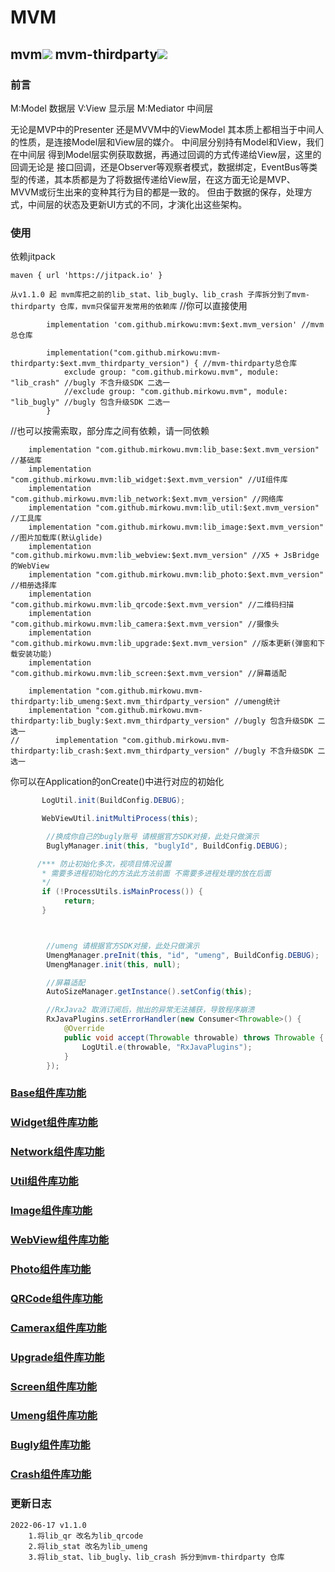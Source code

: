 # MVM
mvm[![](https://jitpack.io/v/mirkowu/mvm.svg)](https://jitpack.io/#mirkowu/mvm)
mvm-thirdparty[![](https://jitpack.io/v/mirkowu/mvm-thirdparty.svg)](https://jitpack.io/#mirkowu/mvm-thirdparty)
-----------------------------------
### 前言
M:Model 数据层
V:View 显示层
M:Mediator 中间层


无论是MVP中的Presenter 还是MVVM中的ViewModel 其本质上都相当于中间人的性质，是连接Model层和View层的媒介。
中间层分别持有Model和View，我们在中间层 得到Model层实例获取数据，再通过回调的方式传递给View层，这里的回调无论是
接口回调，还是Observer等观察者模式，数据绑定，EventBus等类型的传递，其本质都是为了将数据传递给View层，在这方面无论是MVP、
MVVM或衍生出来的变种其行为目的都是一致的。
但由于数据的保存，处理方式，中间层的状态及更新UI方式的不同，才演化出这些架构。

### 使用
依赖jitpack
```
maven { url 'https://jitpack.io' }
```


`从v1.1.0 起 mvm库把之前的lib_stat、lib_bugly、lib_crash 子库拆分到了mvm-thirdparty 仓库，mvm只保留开发常用的依赖库`
//你可以直接使用
```
        implementation 'com.github.mirkowu:mvm:$ext.mvm_version' //mvm总仓库

        implementation("com.github.mirkowu:mvm-thirdparty:$ext.mvm_thirdparty_version") { //mvm-thirdparty总仓库
            exclude group: "com.github.mirkowu.mvm", module: "lib_crash" //bugly 不含升级SDK 二选一
            //exclude group: "com.github.mirkowu.mvm", module: "lib_bugly" //bugly 包含升级SDK 二选一
        }

```
//也可以按需索取，部分库之间有依赖，请一同依赖
```
    implementation "com.github.mirkowu.mvm:lib_base:$ext.mvm_version" //基础库
    implementation "com.github.mirkowu.mvm:lib_widget:$ext.mvm_version" //UI组件库
    implementation "com.github.mirkowu.mvm:lib_network:$ext.mvm_version" //网络库
    implementation "com.github.mirkowu.mvm:lib_util:$ext.mvm_version" //工具库
    implementation "com.github.mirkowu.mvm:lib_image:$ext.mvm_version" //图片加载库(默认glide)
    implementation "com.github.mirkowu.mvm:lib_webview:$ext.mvm_version" //X5 + JsBridge 的WebView
    implementation "com.github.mirkowu.mvm:lib_photo:$ext.mvm_version" //相册选择库
    implementation "com.github.mirkowu.mvm:lib_qrcode:$ext.mvm_version" //二维码扫描
    implementation "com.github.mirkowu.mvm:lib_camera:$ext.mvm_version" //摄像头
    implementation "com.github.mirkowu.mvm:lib_upgrade:$ext.mvm_version" //版本更新(弹窗和下载安装功能)
    implementation "com.github.mirkowu.mvm:lib_screen:$ext.mvm_version" //屏幕适配

    implementation "com.github.mirkowu.mvm-thirdparty:lib_umeng:$ext.mvm_thirdparty_version" //umeng统计
    implementation "com.github.mirkowu.mvm-thirdparty:lib_bugly:$ext.mvm_thirdparty_version" //bugly 包含升级SDK 二选一
//        implementation "com.github.mirkowu.mvm-thirdparty:lib_crash:$ext.mvm_thirdparty_version" //bugly 不含升级SDK 二选一
```

你可以在Application的onCreate()中进行对应的初始化
```java
       LogUtil.init(BuildConfig.DEBUG);

       WebViewUtil.initMultiProcess(this);

        //换成你自己的bugly账号 请根据官方SDK对接，此处只做演示
        BuglyManager.init(this, "buglyId", BuildConfig.DEBUG);

      /*** 防止初始化多次，视项目情况设置
       * 需要多进程初始化的方法此方法前面 不需要多进程处理的放在后面
       */
       if (!ProcessUtils.isMainProcess()) {
            return;
       }



        //umeng 请根据官方SDK对接，此处只做演示
        UmengManager.preInit(this, "id", "umeng", BuildConfig.DEBUG);
        UmengManager.init(this, null);

        //屏幕适配
        AutoSizeManager.getInstance().setConfig(this);

        //RxJava2 取消订阅后，抛出的异常无法捕获，导致程序崩溃
        RxJavaPlugins.setErrorHandler(new Consumer<Throwable>() {
            @Override
            public void accept(Throwable throwable) throws Throwable {
                LogUtil.e(throwable, "RxJavaPlugins");
            }
        });
```

### [Base组件库功能](https://github.com/MirkoWu/MVM/tree/master/lib_base)

### [Widget组件库功能](https://github.com/MirkoWu/MVM/tree/master/lib_widget)

### [Network组件库功能](https://github.com/MirkoWu/MVM/tree/master/lib_network)

### [Util组件库功能](https://github.com/MirkoWu/MVM/tree/master/lib_util)

### [Image组件库功能](https://github.com/MirkoWu/MVM/tree/master/lib_image)

### [WebView组件库功能](https://github.com/MirkoWu/MVM/tree/master/lib_webview)

### [Photo组件库功能](https://github.com/MirkoWu/MVM/tree/master/lib_photo)

### [QRCode组件库功能](https://github.com/MirkoWu/MVM/tree/master/lib_qrcode)

### [Camerax组件库功能](https://github.com/MirkoWu/MVM/tree/master/lib_camera)

### [Upgrade组件库功能](https://github.com/MirkoWu/MVM/tree/master/lib_upgrade)

### [Screen组件库功能](https://github.com/MirkoWu/MVM/tree/master/lib_screen)

### [Umeng组件库功能](https://github.com/MirkoWu/MVM-ThirdParty/tree/master/lib_umeng)

### [Bugly组件库功能](https://github.com/MirkoWu/MVM-ThirdParty/tree/master/lib_bugly)

### [Crash组件库功能](https://github.com/MirkoWu/MVM-ThirdParty/tree/master/lib_crash)


### 更新日志
    2022-06-17 v1.1.0
        1.将lib_qr 改名为lib_qrcode
        2.将lib_stat 改名为lib_umeng
        3.将lib_stat、lib_bugly、lib_crash 拆分到mvm-thirdparty 仓库